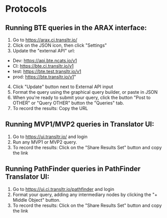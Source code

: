 # Protocols

## Running BTE queries in the ARAX interface:
1. Go to https://arax.ci.transltr.io/
2. Click on the JSON icon, then click "Settings"
3. Update the "external API" url: 
  - Dev: https://api.bte.ncats.io/v1
  - CI: https://bte.ci.transltr.io/v1
  - test: https://bte.test.transltr.io/v1
  - prod: https://bte.transltr.io/v1"
4. Click "Update" button next to External API input
5. Format the query using the graphical query builder, or paste in JSON
6. When you're ready to submit your query, click the button "Post to OTHER" or "Query OTHER" button the "Queries" tab.
7. To record the results: Copy the URL


## Running MVP1/MVP2 queries in Translator UI:
1. Go to https://ui.transltr.io/ and login
2. Run any MVP1 or MVP2 query.
3. To record the results: Click on the "Share Results Set" button and copy the link

## Running PathFinder queries in PathFinder Translator UI:
1. Go to https://ui.ci.transltr.io/pathfinder and login
2. Format your query, adding any intermediary nodes by clicking the "+ Middle Object" button. 
3. To record the results: Click on the "Share Results Set" button and copy the link
